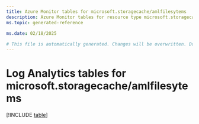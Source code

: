 ```yaml
---
title: Azure Monitor tables for microsoft.storagecache/amlfilesytems
description: Azure Monitor tables for resource type microsoft.storagecache/amlfilesytems
ms.topic: generated-reference
   
ms.date: 02/18/2025

# This file is automatically generated. Changes will be overwritten. Do not change this file directly.
---
```


# Log Analytics tables for microsoft.storagecache/amlfilesytems  

[!INCLUDE [table](~/reusable-content/ce-skilling/azure/includes/azure-monitor/reference/tables/microsoft-storagecache_amlfilesytems-include.md)]

